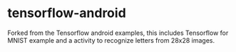 # tensorflow-android
Forked from the Tensorflow android examples, this includes Tensorflow for MNIST example and a activity to recognize letters from 28x28 images.

